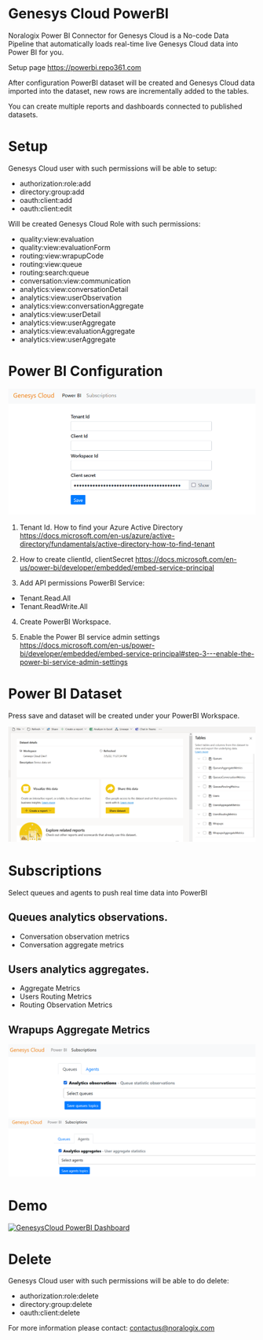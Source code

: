 # Genesys Cloud PowerBI

Noralogix Power BI Connector for Genesys Cloud is a No-code Data Pipeline that automatically loads real-time live Genesys Cloud data into Power BI for you.

Setup page https://powerbi.repo361.com

After configuration PowerBI dataset will be created and Genesys Cloud data imported into the dataset, new rows are incrementally added to the tables.

You can create multiple reports and dashboards connected to published datasets.

# Setup

Genesys Cloud user with such permissions will be able to setup:
- authorization:role:add
- directory:group:add
- oauth:client:add
- oauth:client:edit

Will be created Genesys Cloud Role with such permissions:
- quality:view:evaluation
- quality:view:evaluationForm
- routing:view:wrapupCode
- routing:view:queue
- routing:search:queue
- conversation:view:communication
- analytics:view:conversationDetail
- analytics:view:userObservation
- analytics:view:conversationAggregate
- analytics:view:userDetail
- analytics:view:userAggregate
- analytics:view:evaluationAggregate
- analytics:view:userAggregate

# Power BI Configuration 

![lab image](powerbi-settings.png)

1. Tenant Id. How to find your Azure Active Directory
https://docs.microsoft.com/en-us/azure/active-directory/fundamentals/active-directory-how-to-find-tenant

2. How to create clientId, clientSecret
https://docs.microsoft.com/en-us/power-bi/developer/embedded/embed-service-principal

3. Add API permissions 
PowerBI Service: 
- Tenant.Read.All 
- Tenant.ReadWrite.All 

4. Create PowerBI Workspace.

5. Enable the Power BI service admin settings
https://docs.microsoft.com/en-us/power-bi/developer/embedded/embed-service-principal#step-3---enable-the-power-bi-service-admin-settings

# Power BI Dataset

Press save and dataset will be created under your PowerBI Workspace.

![lab image](powerbi-dataset-tables.png)

# Subscriptions

Select queues and agents to push real time data into PowerBI
## Queues analytics observations.
- Conversation observation metrics
- Conversation aggregate metrics
## Users analytics aggregates.
- Aggregate Metrics
- Users Routing Metrics
- Routing Observation Metrics
## Wrapups Aggregate Metrics

![lab image](subscriptions-queues.png)
![lab image](subscriptions-agents.png)

# Demo
[![GenesysCloud PowerBI Dashboard](http://img.youtube.com/vi/FjzMTyyq8f4/0.jpg)](https://youtu.be/FjzMTyyq8f4?t=0s)

# Delete
Genesys Cloud user with such permissions will be able to do delete:
- authorization:role:delete
- directory:group:delete
- oauth:client:delete

For more information please contact: [contactus@noralogix.com](mailto:contactus@noralogix.com)
